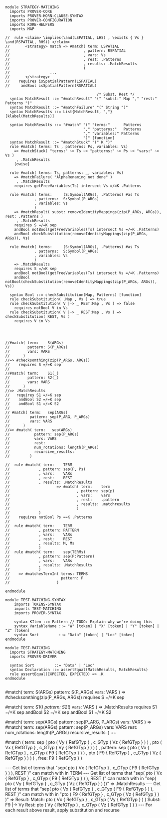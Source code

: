```k
module STRATEGY-MATCHING
  imports PROVER-CORE
  imports PROVER-HORN-CLAUSE-SYNTAX
  imports PROVER-CONFIGURATION
  imports KORE-HELPERS
  imports MAP
  
//  rule <claim> \implies(\and(LSPATIAL, LHS) , \exists { Vs } \and(RSPATIAL, RHS)) </claim>
//       <strategy> match => #match( term: LSPATIAL
//                                 , pattern: RSPATIAL
//                                 , vars: Vs
//                                 , rest: .Patterns
//                                 , results: .MatchResults
//                                 )
//                  ...
//       </strategy>
//    requires isSpatialPattern(LSPATIAL)
//     andBool isSpatialPattern(RSPATIAL)

                                         /* Subst, Rest */
  syntax MatchResult ::= "#matchResult" "(" "subst:" Map "," "rest:" Patterns ")"
  syntax MatchResult ::= "#matchFailure" "(" String ")"
  syntax MatchResults ::= List{MatchResult, ","} [klabel(MatchResults)]

  syntax MatchResults ::= "#match" "(" "terms:"      Patterns
                                   "," "patterns:"   Patterns
                                   "," "variables:" Patterns
                                   ")" [function]
  syntax MatchResult ::= "#matchStuck" "(" K ")"
  rule #match( terms: Ts , patterns: Ps, variables: Vs)
    => #matchStuck( "terms:" ~> Ts ~> "patterns:" ~> Ps ~> "vars:" ~> Vs )
     , .MatchResults
    [owise]
    
  rule #match( terms: Ts, patterns: _, variables: Vs)
    => #matchFailure( "AlphaRenaming not done" )
     , .MatchResults
    requires getFreeVariables(Ts) intersect Vs =/=K .Patterns 

  rule #match( terms:     (S:Symbol(ARGs), .Patterns) #as Ts
             , patterns:  S:Symbol(P_ARGs)
             , variables: Vs
             )
    => #matchResult( subst: removeIdentityMappings(zip(P_ARGs, ARGs)), rest: .Patterns )
     , .MatchResults
    requires S =/=K sep
    andBool notBool(getFreeVariables(Ts) intersect Vs =/=K .Patterns)
    andBool checkSubstitution(removeIdentityMappings(zip(P_ARGs, ARGs)), Vs)
    
  rule #match( terms:     (S:Symbol(ARGs), .Patterns) #as Ts
             , patterns:  S:Symbol(P_ARGs)
             , variables: Vs
             )
    => .MatchResults
    requires S =/=K sep
    andBool notBool(getFreeVariables(Ts) intersect Vs =/=K .Patterns)
    andBool notBool(checkSubstitution(removeIdentityMappings(zip(P_ARGs, ARGs)), Vs))

  syntax Bool ::= checkSubstitution(Map, Patterns) [function] 
  rule checkSubstitution( .Map , Vs ) => true
  rule checkSubstitution( V |-> _ REST:Map , Vs ) => false
    requires notBool V in Vs
  rule checkSubstitution( V |-> _ REST:Map , Vs ) => checkSubstitution( REST, Vs )
    requires V in Vs
    



//#match( term:    S(ARGs)
//        pattern: S(P_ARGs)
//        vars: VARS
//      )
//=> #checksomthing(zip(P_ARGs, ARGs))
//    requires S =/=K sep
//
//#match( term:    S1(_)
//        pattern: S2(_)
//        vars: VARS
//      )
//=> .MatchResults
//   requires S1 =/=K sep
//    andBool S2 =/=K sep
//    andBool S1 =/=K S2
//    
// #match( term:   sep(ARGs)
//         pattern: sep(P_ARG, P_ARGs)
//         vars: VARS
//      )
//=> #match( term:   sep(ARGs)
//           pattern: sep(P_ARGs)
//           vars: VARS
//           rest: 
//           num_rotations: length(P_ARGs) 
//           recursive_results: 
//         )

//  rule #match( term:    TERM
//             , pattern: sep(P, Ps)
//             , vars:    VARs
//             , rest:    REST
//             , results: .MatchResults
//                     => #match( term:    term
//                              , pattern: sep(p)
//                              , vars:    vars
//                              , rest:    .pattern
//                              , results: .matchresults
//                              )
//             )
//    requires notBool Ps ==K .Patterns
//    
//  rule #match( term:    TERM
//             , pattern: PATTERN  
//             , vars:    VARs
//             , rest:    REST
//             , results: M, Ms
//             )    
//  rule #match( term:    sep(TERMs)
//             , pattern: sep(P:Pattern)  
//             , vars:    VARs
//             , results: .MatchResults
//             )
//    => #matchesTermIn( terms: TERMS
//                       pattern: P
//                     )

endmodule

module TEST-MATCHING-SYNTAX
    imports TOKENS-SYNTAX
    imports TEST-MATCHING
    imports PROVER-SYNTAX
    
    syntax KItem ::= Pattern // TODO: Explain why we're doing this
    syntax VariableName ::= "W" [token] | "X" [token] | "Y" [token] | "Z" [token]
    syntax Sort         ::= "Data" [token] | "Loc" [token]
endmodule

module TEST-MATCHING
  imports STRATEGY-MATCHING
  imports PROVER-DRIVER

  syntax Sort         ::= "Data" | "Loc"
  syntax Declaration ::= assertEqual(MatchResults, MatchResults)
  rule assertEqual(EXPECTED, EXPECTED) => .K
endmodule
```


```
```
#match( term:    S(ARGs)
        pattern: S(P_ARGs)
        vars: VARS
      )
=> #checksomthing(zip(P_ARGs, ARGs))
    requires S =/=K sep

#match( term:    S1(_)
        pattern: S2(_)
        vars: VARS
      )
=> .MatchResults
   requires S1 =/=K sep
    andBool S2 =/=K sep
    andBool S1 =/=K S2
    
 #match( term:   sep(ARGs)
         pattern: sep(P_ARG, P_ARGs)
         vars: VARS
      )
=> #match( term:   sep(ARGs)
           pattern: sep(P_ARGs)
           vars: VARS
           rest: 
           num_rotations: length(P_ARGs) 
           recursive_results: 
         )
  ++

#match ( term:    sep ( pto ( Vy { RefGTyp } , c_GTyp ( Vz { RefGTyp } ) ) , pto ( Vx { RefGTyp } , c_GTyp ( Vy { RefGTyp } ) ) ) 
       , pattern: sep ( pto ( Vx { RefGTyp } , c_GTyp ( F9 { RefGTyp } ) ) , pto ( F9 { RefGTyp } , c_GTyp ( Vz { RefGTyp } ) ) ) 
       , free:    F9 { RefGTyp }
       )
       
 --- Get list of terms that "sep( pto ( Vx { RefGTyp } , c_GTyp ( F9 { RefGTyp } ) ), REST )" can match with in TERM
      --- Get list of terms that "sep( pto ( Vx { RefGTyp } , c_GTyp ( F9 { RefGTyp } ) ), REST )" can match with in "sep( pto ( Vy { RefGTyp } , c_GTyp ( Vz { RefGTyp } ) ))"
          => .MatchResults
      --- Get list of terms that "sep( pto ( Vx { RefGTyp } , c_GTyp ( F9 { RefGTyp } ) ), REST )" can match with in "pto ( F9 { RefGTyp } , c_GTyp ( Vz { RefGTyp } ) )"
          => Result: Match: pto ( Vx { RefGTyp } , c_GTyp ( Vy { RefGTyp } ) )
                     Subst: F9 |-> Vy
                 Rest:  pto ( Vy { RefGTyp } , c_GTyp ( Vz { RefGTyp } ) )
 --- For each result above result, apply substitution and recurse
